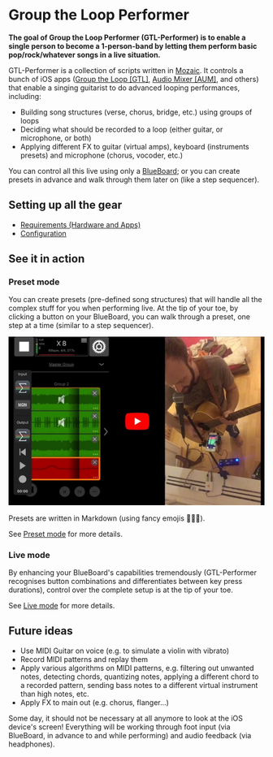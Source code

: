 # Group the Loop Performer

**The goal of Group the Loop Performer (GTL-Performer) is to enable a single person to become a 1-person-band by letting them perform basic pop/rock/whatever songs in a live situation.**

GTL-Performer is a collection of scripts written in [Mozaic](https://apps.apple.com/us/app/mozaic-plugin-workshop/id1457962653). It controls a bunch of iOS apps ([Group the Loop [GTL]](https://apps.apple.com/us/app/group-the-loop/id1029416579), [Audio Mixer [AUM]](https://apps.apple.com/us/app/aum-audio-mixer/id1055636344), and others) that enable a singing guitarist to do advanced looping performances, including:

- Building song structures (verse, chorus, bridge, etc.) using groups of loops
- Deciding what should be recorded to a loop (either guitar, or microphone, or both)
- Applying different FX to guitar (virtual amps), keyboard (instruments presets) and microphone (chorus, vocoder, etc.)

You can control all this live using only a [BlueBoard](https://www.ikmultimedia.com/products/irigblueboard/); or you can create presets in advance and walk through them later on (like a step sequencer).

## Setting up all the gear

- [Requirements (Hardware and Apps)](./REQUIREMENTS.md)
- [Configuration](./CONFIGURATION.md)

## See it in action

### Preset mode

You can create presets (pre-defined song structures) that will handle all the complex stuff for you when performing live. At the tip of your toe, by clicking a button on your BlueBoard, you can walk through a preset, one step at a time (similar to a step sequencer).

[![Josh wants to be a band - Wish you were here (Pink Floyd)](./assets/wish-you-were-here.jpg)](https://www.youtube.com/watch?v=qK1rAW2jbXA)

Presets are written in Markdown (using fancy emojis 🎤🎸🎹).

See [Preset mode](./USAGE_PRESET.md) for more details.

### Live mode

By enhancing your BlueBoard's capabilities tremendously (GTL-Performer recognises button combinations and differentiates between key press durations), control over the complete setup is at the tip of your toe.

See [Live mode](./USAGE_LIVE.md) for more details.

## Future ideas

- Use MIDI Guitar on voice (e.g. to simulate a violin with vibrato)
- Record MIDI patterns and replay them
- Apply various algorithms on MIDI patterns, e.g. filtering out unwanted notes, detecting chords, quantizing notes, applying a different chord to a recorded pattern, sending bass notes to a different virtual instrument than high notes, etc.
- Apply FX to main out (e.g. chorus, flanger...)

Some day, it should not be necessary at all anymore to look at the iOS device's screen! Everything will be working through foot input (via BlueBoard, in advance to and while performing) and audio feedback (via headphones).

